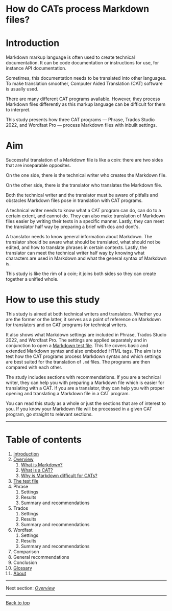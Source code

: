 How do CATs process Markdown files?
===

# Introduction

Markdown markup language is often used to create technical documentation. It can be code documentation or instructions for use, for instance API documentation.

Sometimes, this documentation needs to be translated into other languages. To make translation smoother, Computer Aided Translation (CAT) software is usually used.

There are many different CAT programs available. However, they process Markdown files differently as this markup language can be difficult for them to interpret.

This study presents how three CAT programs — Phrase, Trados Studio 2022, and Wordfast Pro — process Markdown files with inbuilt settings.

# Aim

Successful translation of a Markdown file is like a coin: there are two sides that are inseparable opposites.

On the one side, there is the technical writer who creates the Markdown file.

On the other side, there is the translator who translates the Markdown file.

Both the technical writer and the translator must be aware of pitfalls and obstacles Markdown files pose in translation with CAT programs.

A technical writer needs to know what a CAT program can do, can do to a certain extent, and cannot do. They can also make translation of Markdown files easier by writing their texts in a specific manner. Lastly, they can meet the translator half way by preparing a brief with dos and dont's.

A translator needs to know general information about Markdown. The translator should be aware what should be translated, what should not be edited, and how to translate phrases in certain contexts. Lastly, the translator can meet the technical writer half way by knowing what characters are used in Markdown and what the general syntax of Markdown is.

This study is like the rim of a coin; it joins both sides so they can create together a unified whole.

# How to use this study

This study is aimed at both technical writers and translators. Whether you are the former or the latter, it serves as a point of reference on Markdown for translators and on CAT programs for technical writers.

It also shows what Markdown settings are included in Phrase, Trados Studio 2022, and Wordfast Pro. The settings are applied separately and in conjunction to open a [Markdown test file](ref-test-file.md). This file covers basic and extended Markdown syntax and also embedded HTML tags. The aim is to test how the CAT programs process Markdown syntax and which settings are best suited for the translation of `.md` files. The programs are then compared with each other.

The study includes sections with recommendations. If you are a technical writer, they can help you with preparing a Markdown file which is easier for translating with a CAT. If you are a translator, they can help you with proper opening and translating a Markdown file in a CAT program.

You can read this study as a whole or just the sections that are of interest to you. If you know your Markdown file will be processed in a given CAT program, go straight to relevant sections.

---
# Table of contents

1. [Introduction](index.md)
2. [Overview](ref-overview.md)
	1. [What is Markdown?](ref-markdown.md)
	2. [What is a CAT?](ref-cat.md)
	3. [Why is Markdown difficult for CATs?](ref-why-md-difficult.md)
3. [The test file](ref-test-file.md)
4. Phrase
	1. Settings
	2. Results
	3. Summary and recommendations
5. Trados
	1. Settings
	2. Results
	3. Summary and recommendations
6. Wordfast
	1. Settings
	2. Results
	3. Summary and recommendations
7. Comparison
8. General recommendations
9. Conclusion
10. [Glossary](glossary.md)
11. [About](about.md)

---

Next section: *[Overview](ref-overview.md)*

---

[Back to top](#introduction)